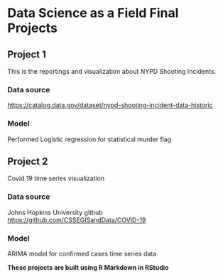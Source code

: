 # Data Science as a Field Final Projects

## Project 1
This is the reportings and visualization about NYPD Shooting Incidents.
### Data source
https://catalog.data.gov/dataset/nypd-shooting-incident-data-historic
### Model
Performed Logistic regression for statistical murder flag

## Project 2
Covid 19 time series visualization
### Data source
Johns Hopkins University github https://github.com/CSSEGISandData/COVID-19
### Model
ARIMA model for confirmed cases time series data

**These projects are built using R Markdown in RStudio**
